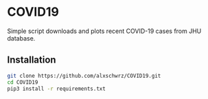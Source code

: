 # COVID19

Simple script downloads and plots recent COVID-19 cases from JHU database.


## Installation


```bash
git clone https://github.com/alxschwrz/COVID19.git
cd COVID19
pip3 install -r requirements.txt
```
